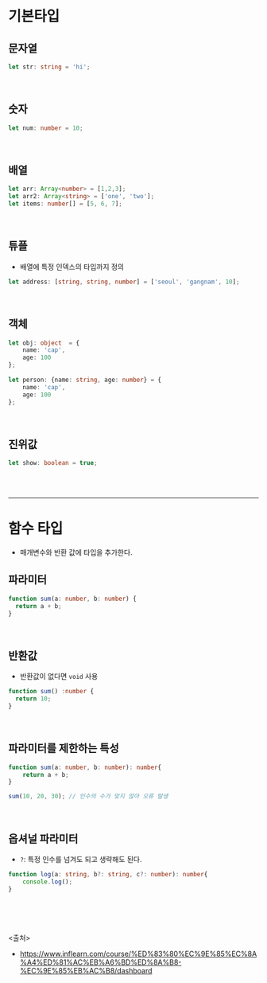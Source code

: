 # 기본타입
## 문자열
```ts
let str: string = 'hi';
```

<br>

## 숫자
```ts
let num: number = 10;
```

<br>

## 배열
```ts
let arr: Array<number> = [1,2,3];
let arr2: Array<string> = ['one', 'two'];
let items: number[] = [5, 6, 7];
```

<br>

## 튜플
- 배열에 특정 인덱스의 타입까지 정의
```ts
let address: [string, string, number] = ['seoul', 'gangnam', 10];
```

<br>

## 객체
```ts
let obj: object  = {
    name: 'cap',
    age: 100
};
  
let person: {name: string, age: number} = {
    name: 'cap',
    age: 100
};
```

<br>

## 진위값
```ts
let show: boolean = true;
```

<br><br>
<hr>

# 함수 타입
- 매개변수와 반환 값에 타입을 추가한다.

## 파라미터
```ts
function sum(a: number, b: number) {
  return a + b;
}
```

<br>

## 반환값
- 반환값이 없다면 `void` 사용
```ts
function sum() :number {
  return 10;
}
```

<br>

## 파라미터를 제한하는 특성
```ts
function sum(a: number, b: number): number{
    return a + b;
}

sum(10, 20, 30); // 인수의 수가 맞지 않아 오류 발생
```

<br>

## 옵셔널 파라미터
- `?`: 특정 인수를 넘겨도 되고 생략해도 된다.
```ts
function log(a: string, b?: string, c?: number): number{
    console.log();
}
```


<br><br><br>

<출처>
- https://www.inflearn.com/course/%ED%83%80%EC%9E%85%EC%8A%A4%ED%81%AC%EB%A6%BD%ED%8A%B8-%EC%9E%85%EB%AC%B8/dashboard
